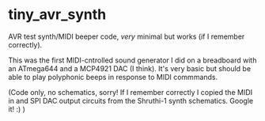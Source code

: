 # tiny_avr_synth
AVR test synth/MIDI beeper code, _very_ minimal but works (if I remember correctly).

This was the first MIDI-cntrolled sound generator I did on a breadboard with an ATmega644 and a MCP4921 DAC (I think).
It's very basic but should be able to play polyphonic beeps in response to MIDI commmands. 

(Code only, no schematics, sorry! If I remember correctly I copied the MIDI in and SPI DAC output circuits from the Shruthi-1 synth schematics. Google it! :) )
